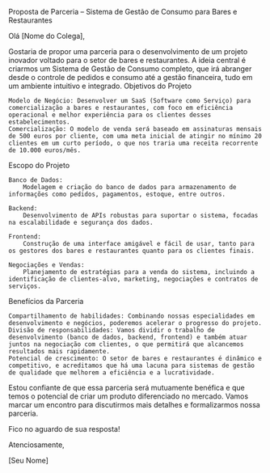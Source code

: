 Proposta de Parceria – Sistema de Gestão de Consumo para Bares e Restaurantes

Olá [Nome do Colega],

Gostaria de propor uma parceria para o desenvolvimento de um projeto inovador voltado para o setor de bares e restaurantes. A ideia central é criarmos um Sistema de Gestão de Consumo completo, que irá abranger desde o controle de pedidos e consumo até a gestão financeira, tudo em um ambiente intuitivo e integrado.
Objetivos do Projeto

    Modelo de Negócio: Desenvolver um SaaS (Software como Serviço) para comercialização a bares e restaurantes, com foco em eficiência operacional e melhor experiência para os clientes desses estabelecimentos.
    Comercialização: O modelo de venda será baseado em assinaturas mensais de 500 euros por cliente, com uma meta inicial de atingir no mínimo 20 clientes em um curto período, o que nos traria uma receita recorrente de 10.000 euros/mês.

Escopo do Projeto

    Banco de Dados:
        Modelagem e criação do banco de dados para armazenamento de informações como pedidos, pagamentos, estoque, entre outros.

    Backend:
        Desenvolvimento de APIs robustas para suportar o sistema, focadas na escalabilidade e segurança dos dados.

    Frontend:
        Construção de uma interface amigável e fácil de usar, tanto para os gestores dos bares e restaurantes quanto para os clientes finais.

    Negociações e Vendas:
        Planejamento de estratégias para a venda do sistema, incluindo a identificação de clientes-alvo, marketing, negociações e contratos de serviços.

Benefícios da Parceria

    Compartilhamento de habilidades: Combinando nossas especialidades em desenvolvimento e negócios, poderemos acelerar o progresso do projeto.
    Divisão de responsabilidades: Vamos dividir o trabalho de desenvolvimento (banco de dados, backend, frontend) e também atuar juntos na negociação com clientes, o que permitirá que alcancemos resultados mais rapidamente.
    Potencial de crescimento: O setor de bares e restaurantes é dinâmico e competitivo, e acreditamos que há uma lacuna para sistemas de gestão de qualidade que melhorem a eficiência e a lucratividade.

Estou confiante de que essa parceria será mutuamente benéfica e que temos o potencial de criar um produto diferenciado no mercado. Vamos marcar um encontro para discutirmos mais detalhes e formalizarmos nossa parceria.

Fico no aguardo de sua resposta!

Atenciosamente,

[Seu Nome]